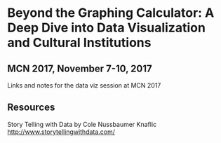 # Beyond the Graphing Calculator: A Deep Dive into Data Visualization and Cultural Institutions
## MCN 2017, November 7-10, 2017

Links and notes for the data viz session at MCN 2017

## Resources
Story Telling with Data by Cole Nussbaumer Knaflic  
http://www.storytellingwithdata.com/ 
